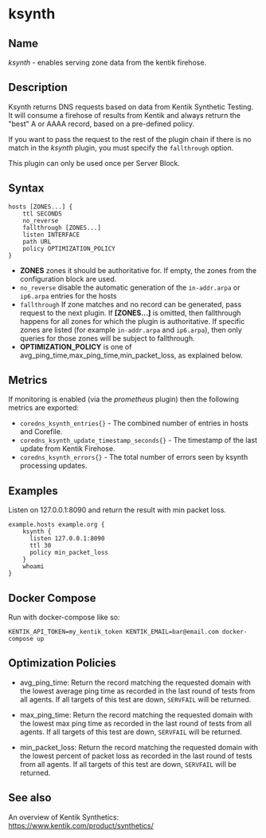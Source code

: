# ksynth

## Name

*ksynth* - enables serving zone data from the kentik firehose.

## Description

Ksynth returns DNS requests based on data from Kentik Synthetic Testing. It will consume a firehose of
results from Kentik and always retrurn the "best" A or AAAA record, based on a pre-defined policy.

If you want to pass the request to the rest of the plugin chain if there is no match in the *ksynth*
plugin, you must specify the `fallthrough` option.

This plugin can only be used once per Server Block.

## Syntax

~~~
hosts [ZONES...] {
    ttl SECONDS
    no_reverse
    fallthrough [ZONES...]
    listen INTERFACE
    path URL
    policy OPTIMIZATION_POLICY
}
~~~

* **ZONES** zones it should be authoritative for. If empty, the zones from the configuration block
   are used.
* `no_reverse` disable the automatic generation of the `in-addr.arpa` or `ip6.arpa` entries for the hosts
* `fallthrough` If zone matches and no record can be generated, pass request to the next plugin.
  If **[ZONES...]** is omitted, then fallthrough happens for all zones for which the plugin
  is authoritative. If specific zones are listed (for example `in-addr.arpa` and `ip6.arpa`), then only
  queries for those zones will be subject to fallthrough.
* **OPTIMIZATION_POLICY** is one of avg_ping_time,max_ping_time,min_packet_loss, as explained below.

## Metrics

If monitoring is enabled (via the *prometheus* plugin) then the following metrics are exported:

- `coredns_ksynth_entries{}` - The combined number of entries in hosts and Corefile.
- `coredns_ksynth_update_timestamp_seconds{}` - The timestamp of the last update from Kentik Firehose.
- `coredns_ksynth_errors{}` - The total number of errors seen by ksynth processing updates.

## Examples

Listen on 127.0.0.1:8090 and return the result with min packet loss.

~~~
example.hosts example.org {
    ksynth {
      listen 127.0.0.1:8090
      ttl 30
      policy min_packet_loss
    }
    whoami
}
~~~

## Docker Compose

Run with docker-compose like so:

```
KENTIK_API_TOKEN=my_kentik_token KENTIK_EMAIL=bar@email.com docker-compose up
```

## Optimization Policies

* avg_ping_time: Return the record matching the requested domain with the lowest average ping time as recorded in the last round of tests from all agents. If all targets of this test are down, `SERVFAIL` will be returned. 

* max_ping_time: Return the record matching the requested domain with the lowest max ping time as recorded in the last round of tests from all agents. If all targets of this test are down, `SERVFAIL` will be returned.

* min_packet_loss: Return the record matching the requested domain with the lowest percent of packet loss as recorded in the last round of tests from all agents. If all targets of this test are down, `SERVFAIL` will be returned.

## See also

An overview of Kentik Synthetics: https://www.kentik.com/product/synthetics/
